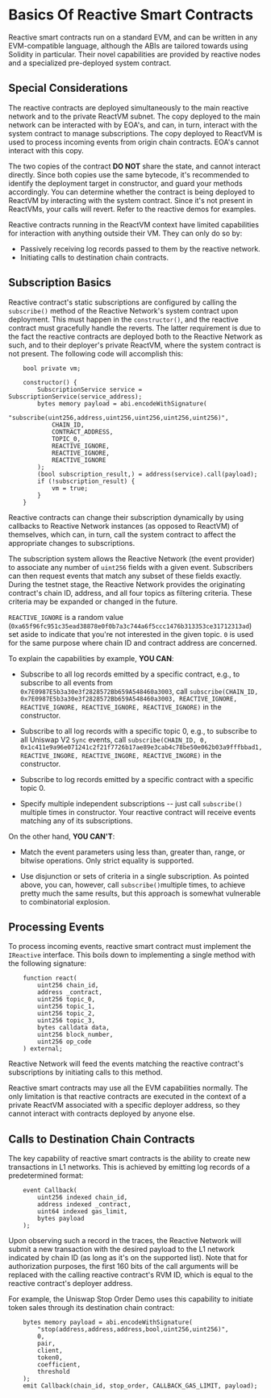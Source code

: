 # Basics Of Reactive Smart Contracts

Reactive smart contracts run on a standard EVM, and can be written in any EVM-compatible language, although the ABIs are tailored towards using Solidity in particular. Their novel capabilities are provided by reactive nodes and a specialized pre-deployed system contract.

## Special Considerations

The reactive contracts are deployed simultaneously to the main reactive network and to the private ReactVM subnet. The copy deployed to the main network can be interacted with by EOA's, and can, in turn, interact with the system contract to manage subscriptions. The copy deployed to ReactVM is used to process incoming events from origin chain contracts. EOA's cannot interact with this copy.

The two copies of the contract **DO NOT** share the state, and cannot interact directly. Since both copies use the same bytecode, it's recommended to identify the deployment target in constructor, and guard your methods accordingly. You can determine whether the contract is being deployed to ReactVM by interacting with the system contract. Since it's not present in ReactVMs, your calls will revert. Refer to the reactive demos for examples.

Reactive contracts running in the ReactVM context have limited capabilities for interaction with anything outside their VM. They can only do so by:

* Passively receiving log records passed to them by the reactive network.
* Initiating calls to destination chain contracts.

## Subscription Basics

Reactive contract's static subscriptions are configured by calling the `subscribe()` method of the Reactive Network's system contract upon deployment. This must happen in the `constructor()`, and the reactive contract must gracefully handle the reverts. The latter requirement is due to the fact the reactive contracts are deployed both to the Reactive Network as such, and to their deployer's private ReactVM, where the system contract is not present. The following code will accomplish this:

```
    bool private vm;

    constructor() {
        SubscriptionService service = SubscriptionService(service_address);
        bytes memory payload = abi.encodeWithSignature(
            "subscribe(uint256,address,uint256,uint256,uint256,uint256)",
            CHAIN_ID,
            CONTRACT_ADDRESS,
            TOPIC_0,
            REACTIVE_IGNORE,
            REACTIVE_IGNORE,
            REACTIVE_IGNORE
        );
        (bool subscription_result,) = address(service).call(payload);
        if (!subscription_result) {
            vm = true;
        }
    }
```

Reactive contracts can change their subscription dynamically by using callbacks to Reactive Network instances (as opposed to ReactVM) of themselves, which can, in turn, call the system contract to affect the appropriate changes to subscriptions.

The subscription system allows the Reactive Network (the event provider) to associate any number of `uint256` fields with a given event. Subscribers can then request events that match any subset of these fields exactly. During the testnet stage, the Reactive Network provides the originating contract's chain ID, address, and all four topics as filtering criteria. These criteria may be expanded or changed in the future.

`REACTIVE_IGNORE` is a random value (`0xa65f96fc951c35ead38878e0f0b7a3c744a6f5ccc1476b313353ce31712313ad`) set aside to indicate that you're not interested in the given topic. `0` is used for the same purpose where chain ID and contract address are concerned.

To explain the capabilities by example, **YOU CAN**:

* Subscribe to all log records emitted by a specific contract, e.g., to subscribe to all events from `0x7E0987E5b3a30e3f2828572Bb659A548460a3003`, call `subscribe(CHAIN_ID, 0x7E0987E5b3a30e3f2828572Bb659A548460a3003, REACTIVE_IGNORE, REACTIVE_IGNORE, REACTIVE_IGNORE, REACTIVE_IGNORE)` in the constructor.

* Subscribe to all log records with a specific topic 0, e.g., to subscribe to all Uniswap V2 `Sync` events, call `subscribe(CHAIN_ID, 0, 0x1c411e9a96e071241c2f21f7726b17ae89e3cab4c78be50e062b03a9fffbbad1, REACTIVE_INGORE, REACTIVE_INGORE, REACTIVE_INGORE)` in the constructor.

* Subscribe to log records emitted by a specific contract with a specific topic 0.

* Specify multiple independent subscriptions -- just call `subscribe()` multiple times in constructor. Your reactive contract will receive events matching any of its subscriptions.

On the other hand, **YOU CAN'T**:

* Match the event parameters using less than, greater than, range, or bitwise operations. Only strict equality is supported.

* Use disjunction or sets of criteria in a single subscription. As pointed above, you can, however, call `subscribe()`multiple times, to achieve pretty much the same results, but this approach is somewhat vulnerable to combinatorial explosion.

## Processing Events

To process incoming events, reactive smart contract must implement the `IReactive` interface. This boils down to implementing a single method with the following signature:

```
    function react(
        uint256 chain_id,
        address _contract,
        uint256 topic_0,
        uint256 topic_1,
        uint256 topic_2,
        uint256 topic_3,
        bytes calldata data,
        uint256 block_number,
        uint256 op_code
    ) external;
```

Reactive Network will feed the events matching the reactive contract's subscriptions by initiating calls to this method.

Reactive smart contracts may use all the EVM capabilities normally. The only limitation is that reactive contracts are executed in the context of a private ReactVM associated with a specific deployer address, so they cannot interact with contracts deployed by anyone else.

## Calls to Destination Chain Contracts

The key capability of reactive smart contracts is the ability to create new transactions in L1 networks. This is achieved by emitting log records of a predetermined format:

```
    event Callback(
        uint256 indexed chain_id,
        address indexed _contract,
        uint64 indexed gas_limit,
        bytes payload
    );
```

Upon observing such a record in the traces, the Reactive Network will submit a new transaction with the desired payload to the L1 network indicated by chain ID (as long as it's on the supported list). Note that for authorization purposes, the first 160 bits of the call arguments will be replaced with the calling reactive contract's RVM ID, which is equal to the reactive contract's deployer address.

For example, the Uniswap Stop Order Demo uses this capability to initiate token sales through its destination chain contract:

```
    bytes memory payload = abi.encodeWithSignature(
        "stop(address,address,address,bool,uint256,uint256)",
        0,
        pair,
        client,
        token0,
        coefficient,
        threshold
    );
    emit Callback(chain_id, stop_order, CALLBACK_GAS_LIMIT, payload);
```
